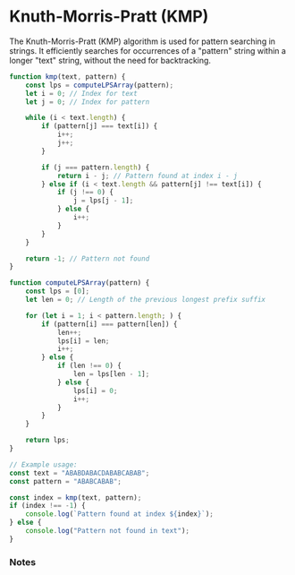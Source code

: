 # Knuth-Morris-Pratt (KMP)

The Knuth-Morris-Pratt (KMP) algorithm is used for pattern searching in strings. It efficiently searches for occurrences of a "pattern" string within a longer "text" string, without the need for backtracking.

```javascript
function kmp(text, pattern) {
    const lps = computeLPSArray(pattern);
    let i = 0; // Index for text
    let j = 0; // Index for pattern

    while (i < text.length) {
        if (pattern[j] === text[i]) {
            i++;
            j++;
        }

        if (j === pattern.length) {
            return i - j; // Pattern found at index i - j
        } else if (i < text.length && pattern[j] !== text[i]) {
            if (j !== 0) {
                j = lps[j - 1];
            } else {
                i++;
            }
        }
    }

    return -1; // Pattern not found
}

function computeLPSArray(pattern) {
    const lps = [0];
    let len = 0; // Length of the previous longest prefix suffix

    for (let i = 1; i < pattern.length; ) {
        if (pattern[i] === pattern[len]) {
            len++;
            lps[i] = len;
            i++;
        } else {
            if (len !== 0) {
                len = lps[len - 1];
            } else {
                lps[i] = 0;
                i++;
            }
        }
    }

    return lps;
}

// Example usage:
const text = "ABABDABACDABABCABAB";
const pattern = "ABABCABAB";

const index = kmp(text, pattern);
if (index !== -1) {
    console.log(`Pattern found at index ${index}`);
} else {
    console.log("Pattern not found in text");
}
```

### Notes
